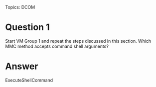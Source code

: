 Topics: DCOM
# Question 1
Start VM Group 1 and repeat the steps discussed in this section. Which MMC method accepts command shell arguments?
# Answer
ExecuteShellCommand

